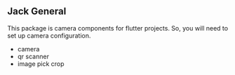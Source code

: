 ## Jack General

This package is camera components for flutter projects. So, you will need to set up camera configuration.

-   camera
-   qr scanner
-   image pick crop
